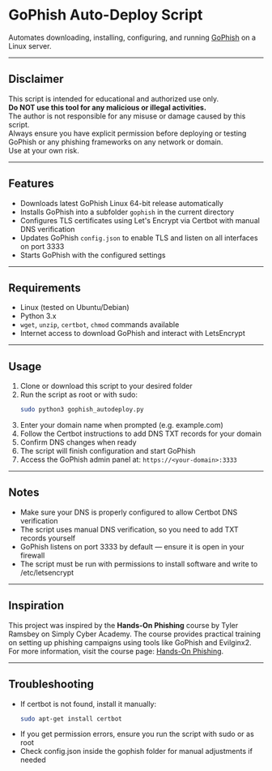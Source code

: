 # GoPhish Auto-Deploy Script

Automates downloading, installing, configuring, and running [GoPhish](https://getgophish.com/) on a Linux server.

---

## Disclaimer

This script is intended for educational and authorized use only.  
**Do NOT use this tool for any malicious or illegal activities.**  
The author is not responsible for any misuse or damage caused by this script.  
Always ensure you have explicit permission before deploying or testing GoPhish or any phishing frameworks on any network or domain.  
Use at your own risk.

---

## Features

- Downloads latest GoPhish Linux 64-bit release automatically  
- Installs GoPhish into a subfolder `gophish` in the current directory  
- Configures TLS certificates using Let's Encrypt via Certbot with manual DNS verification  
- Updates GoPhish `config.json` to enable TLS and listen on all interfaces on port 3333  
- Starts GoPhish with the configured settings  

---

## Requirements

- Linux (tested on Ubuntu/Debian)  
- Python 3.x  
- `wget`, `unzip`, `certbot`, `chmod` commands available  
- Internet access to download GoPhish and interact with LetsEncrypt  

---

## Usage

1. Clone or download this script to your desired folder  
2. Run the script as root or with sudo:  
   ```bash
   sudo python3 gophish_autodeploy.py
3. Enter your domain name when prompted (e.g. example.com)
4. Follow the Certbot instructions to add DNS TXT records for your domain
5. Confirm DNS changes when ready
6. The script will finish configuration and start GoPhish
7. Access the GoPhish admin panel at: `https://<your-domain>:3333`

---

## Notes

- Make sure your DNS is properly configured to allow Certbot DNS verification
- The script uses manual DNS verification, so you need to add TXT records yourself
- GoPhish listens on port 3333 by default — ensure it is open in your firewall
- The script must be run with permissions to install software and write to /etc/letsencrypt

---

## Inspiration

This project was inspired by the **Hands-On Phishing** course by Tyler Ramsbey on Simply Cyber Academy. The course provides practical training on setting up phishing campaigns using tools like GoPhish and Evilginx2. For more information, visit the course page: [Hands-On Phishing](https://academy.simplycyber.io/p/hands-on-phishing).

---

## Troubleshooting
- If certbot is not found, install it manually:
  ```bash
  sudo apt-get install certbot
- If you get permission errors, ensure you run the script with sudo or as root
- Check config.json inside the gophish folder for manual adjustments if needed